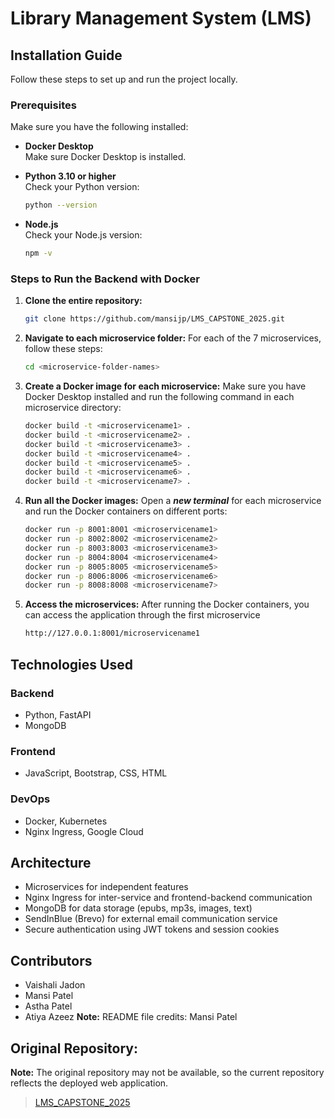 
# Library Management System (LMS)

## Installation Guide

Follow these steps to set up and run the project locally.

### Prerequisites

Make sure you have the following installed:

- **Docker Desktop**  
  Make sure Docker Desktop is installed.

- **Python 3.10 or higher**  
  Check your Python version:
  ```sh
  python --version
  ```

- **Node.js**  
  Check your Node.js version:
  ```sh
  npm -v
  ```

### Steps to Run the Backend with Docker

1. **Clone the entire repository:**
   ```sh
   git clone https://github.com/mansijp/LMS_CAPSTONE_2025.git
   ```

2. **Navigate to each microservice folder:**
   For each of the 7 microservices, follow these steps:

   ```sh
   cd <microservice-folder-names>
   ```

3. **Create a Docker image for each microservice:**
   Make sure you have Docker Desktop installed and run the following command in each microservice directory:
   ```sh
   docker build -t <microservicename1> .
   docker build -t <microservicename2> .
   docker build -t <microservicename3> .
   docker build -t <microservicename4> .
   docker build -t <microservicename5> .
   docker build -t <microservicename6> .
   docker build -t <microservicename7> .
   ```

4. **Run all the Docker images:**
   Open a _**new terminal**_ for each microservice and run the Docker containers on different ports:
   ```sh
   docker run -p 8001:8001 <microservicename1>
   docker run -p 8002:8002 <microservicename2>
   docker run -p 8003:8003 <microservicename3>
   docker run -p 8004:8004 <microservicename4>
   docker run -p 8005:8005 <microservicename5>
   docker run -p 8006:8006 <microservicename6>
   docker run -p 8008:8008 <microservicename7>
   ```

5. **Access the microservices:**
   After running the Docker containers, you can access the application through the first microservice
   ```sh
   http://127.0.0.1:8001/microservicename1
   ```

## Technologies Used

### Backend

- Python, FastAPI
- MongoDB

### Frontend

- JavaScript, Bootstrap, CSS, HTML

### DevOps

- Docker, Kubernetes
- Nginx Ingress, Google Cloud

## Architecture

- Microservices for independent features
- Nginx Ingress for inter-service and frontend-backend communication
- MongoDB for data storage (epubs, mp3s, images, text)
- SendInBlue (Brevo) for external email communication service
- Secure authentication using JWT tokens and session cookies

## Contributors
- Vaishali Jadon 
- Mansi Patel
- Astha Patel
- Atiya Azeez
**Note:** README file credits: Mansi Patel

## Original Repository:

**Note:** The original repository may not be available, so the current repository reflects the deployed web application.

>[LMS_CAPSTONE_2025](https://github.com/asthapatel1125/LMS_CAPSTONE_2025)
